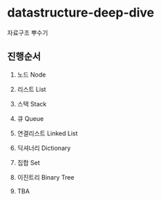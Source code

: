 # datastructure-deep-dive
자료구조 뿌수기



## 진행순서


1. 노드 Node 

2. 리스트 List

3. 스택 Stack

4. 큐 Queue

5. 연결리스트 Linked List

6. 딕셔너리 Dictionary

7. 집합 Set

8. 이진트리 Binary Tree

9. TBA